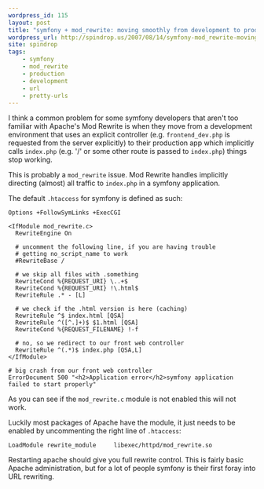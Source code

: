 ```yaml
---
wordpress_id: 115
layout: post
title: "symfony + mod_rewrite: moving smoothly from development to production environments"
wordpress_url: http://spindrop.us/2007/08/14/symfony-mod_rewrite-moving-smoothly-from-development-to-production-environments/
site: spindrop
tags:
    - symfony
    - mod_rewrite
    - production
    - development
    - url
    - pretty-urls
---
```


I think a common problem for some symfony developers that aren't too familiar
with Apache's Mod Rewrite is when they move from a development environment that
uses an explicit controller (e.g. `frontend_dev.php` is requested from the
server explicitly) to their production app which implicitly calls `index.php`
(e.g. '/' or some other route is passed to `index.php`) things stop working.

This is probably a `mod_rewrite` issue.  Mod Rewrite handles implicitly
directing (almost) all traffic to `index.php` in a symfony application.

The default `.htaccess` for symfony is defined as such:

    Options +FollowSymLinks +ExecCGI

    <IfModule mod_rewrite.c>
      RewriteEngine On

      # uncomment the following line, if you are having trouble
      # getting no_script_name to work
      #RewriteBase /

      # we skip all files with .something
      RewriteCond %{REQUEST_URI} \..+$
      RewriteCond %{REQUEST_URI} !\.html$
      RewriteRule .* - [L]

      # we check if the .html version is here (caching)
      RewriteRule ^$ index.html [QSA]
      RewriteRule ^([^.]+)$ $1.html [QSA]
      RewriteCond %{REQUEST_FILENAME} !-f

      # no, so we redirect to our front web controller
      RewriteRule ^(.*)$ index.php [QSA,L]
    </IfModule>

    # big crash from our front web controller
    ErrorDocument 500 "<h2>Application error</h2>symfony application failed to start properly"

As you can see if the `mod_rewrite.c` module is not enabled this will not work.

Luckily most packages of Apache have the module, it just needs to be enabled by uncommenting the right line of `.htaccess`:

    LoadModule rewrite_module     libexec/httpd/mod_rewrite.so

Restarting apache should give you full rewrite control.  This is fairly basic Apache administration, but for a lot of people symfony is their first foray into URL rewriting.
